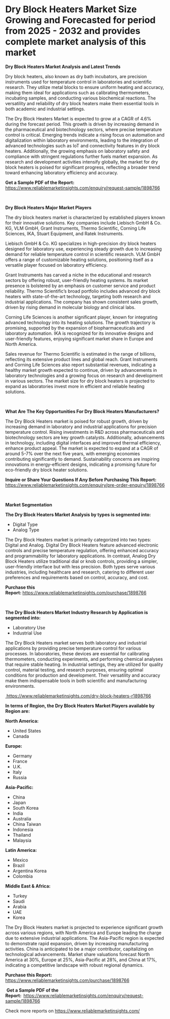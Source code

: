<p><h1>Dry Block Heaters Market Size Growing and Forecasted for period from 2025 - 2032 and provides complete market analysis of this market</h1></p><p><strong>Dry Block Heaters Market Analysis and Latest Trends</strong></p>
<p><p>Dry block heaters, also known as dry bath incubators, are precision instruments used for temperature control in laboratories and scientific research. They utilize metal blocks to ensure uniform heating and accuracy, making them ideal for applications such as calibrating thermometers, incubating samples, and conducting various biochemical reactions. The versatility and reliability of dry block heaters make them essential tools in both academic and industrial settings.</p><p>The Dry Block Heaters Market is expected to grow at a CAGR of 4.6% during the forecast period. This growth is driven by increasing demand in the pharmaceutical and biotechnology sectors, where precise temperature control is critical. Emerging trends indicate a rising focus on automation and digitalization within laboratory environments, leading to the integration of advanced technologies such as IoT and connectivity features in dry block heaters. Additionally, the growing emphasis on laboratory safety and compliance with stringent regulations further fuels market expansion. As research and development activities intensify globally, the market for dry block heaters is poised for significant progress, reflecting a broader trend toward enhancing laboratory efficiency and accuracy.</p></p>
<p><strong>Get a Sample PDF of the Report:&nbsp;</strong> <a href="https://www.reliablemarketinsights.com/enquiry/request-sample/1898766?utm_campaign=1938&utm_medium=2&utm_source=Github&utm_content=ia&utm_term=08042025&utm_id=dry-block-heaters">https://www.reliablemarketinsights.com/enquiry/request-sample/1898766</a></p>
<p>&nbsp;</p>
<p><strong>Dry Block Heaters Major Market Players</strong></p>
<p><p>The dry block heaters market is characterized by established players known for their innovative solutions. Key companies include Liebisch GmbH & Co. KG, VLM GmbH, Grant Instruments, Thermo Scientific, Corning Life Sciences, IKA, Stuart Equipment, and Ratek Instruments. </p><p>Liebisch GmbH & Co. KG specializes in high-precision dry block heaters designed for laboratory use, experiencing steady growth due to increasing demand for reliable temperature control in scientific research. VLM GmbH offers a range of customizable heating solutions, positioning itself as a versatile player focused on laboratory efficiency.</p><p>Grant Instruments has carved a niche in the educational and research sectors by offering robust, user-friendly heating systems. Its market presence is bolstered by an emphasis on customer service and product reliability. Thermo Scientific’s broad portfolio includes advanced dry block heaters with state-of-the-art technology, targeting both research and industrial applications. The company has shown consistent sales growth, driven by rising demand in molecular biology and clinical labs.</p><p>Corning Life Sciences is another significant player, known for integrating advanced technology into its heating solutions. The growth trajectory is promising, supported by the expansion of biopharmaceuticals and laboratory automation. IKA is recognized for its innovative designs and user-friendly features, enjoying significant market share in Europe and North America.</p><p>Sales revenue for Thermo Scientific is estimated in the range of billions, reflecting its extensive product lines and global reach. Grant Instruments and Corning Life Sciences also report substantial revenues, indicating a healthy market growth expected to continue, driven by advancements in laboratory technologies and a growing focus on research and development in various sectors. The market size for dry block heaters is projected to expand as laboratories invest more in efficient and reliable heating solutions.</p></p>
<p>&nbsp;</p>
<p><strong>What Are The Key Opportunities For Dry Block Heaters Manufacturers?</strong></p>
<p><p>The Dry Block Heaters market is poised for robust growth, driven by increasing demand in laboratory and industrial applications for precision temperature control. Rising investments in R&D across pharmaceuticals and biotechnology sectors are key growth catalysts. Additionally, advancements in technology, including digital interfaces and improved thermal efficiency, enhance product appeal. The market is expected to expand at a CAGR of around 5-7% over the next five years, with emerging economies contributing significantly to demand. Sustainability concerns are inspiring innovations in energy-efficient designs, indicating a promising future for eco-friendly dry block heater solutions.</p></p>
<p><strong>Inquire or Share Your Questions If Any Before Purchasing This Report:</strong> <a href="https://www.reliablemarketinsights.com/enquiry/pre-order-enquiry/1898766?utm_campaign=1938&utm_medium=2&utm_source=Github&utm_content=ia&utm_term=08042025&utm_id=dry-block-heaters">https://www.reliablemarketinsights.com/enquiry/pre-order-enquiry/1898766</a></p>
<p>&nbsp;</p>
<p><strong>Market Segmentation</strong></p>
<p><strong>The Dry Block Heaters Market Analysis by types is segmented into:</strong></p>
<p><ul><li>Digital Type</li><li>Analog Type</li></ul></p>
<p><p>The Dry Block Heaters market is primarily categorized into two types: Digital and Analog. Digital Dry Block Heaters feature advanced electronic controls and precise temperature regulation, offering enhanced accuracy and programmability for laboratory applications. In contrast, Analog Dry Block Heaters utilize traditional dial or knob controls, providing a simpler, user-friendly interface but with less precision. Both types serve various industries, including healthcare and research, catering to different user preferences and requirements based on control, accuracy, and cost.</p></p>
<p><strong>Purchase this Report:&nbsp;</strong><a href="https://www.reliablemarketinsights.com/purchase/1898766?utm_campaign=1938&utm_medium=2&utm_source=Github&utm_content=ia&utm_term=08042025&utm_id=dry-block-heaters">https://www.reliablemarketinsights.com/purchase/1898766</a></p>
<p>&nbsp;</p>
<p><strong>The Dry Block Heaters Market Industry Research by Application is segmented into:</strong></p>
<p><ul><li>Laboratory Use</li><li>Industrial Use</li></ul></p>
<p><p>The Dry Block Heaters market serves both laboratory and industrial applications by providing precise temperature control for various processes. In laboratories, these devices are essential for calibrating thermometers, conducting experiments, and performing chemical analyses that require stable heating. In industrial settings, they are utilized for quality control, material testing, and research purposes, ensuring optimal conditions for production and development. Their versatility and accuracy make them indispensable tools in both scientific and manufacturing environments.</p></p>
<p><a href="https://www.reliablemarketinsights.com/dry-block-heaters-r1898766?utm_campaign=1938&utm_medium=2&utm_source=Github&utm_content=ia&utm_term=08042025&utm_id=dry-block-heaters">&nbsp;https://www.reliablemarketinsights.com/dry-block-heaters-r1898766</a></p>
<p><strong>In terms of Region, the Dry Block Heaters Market Players available by Region are:</strong></p>
<p>
    <p> <strong> North America: </strong>
        <ul>
            <li>United States</li>
            <li>Canada</li>
        </ul>
        </p> 
    <p> <strong> Europe: </strong>
        <ul>
            <li>Germany</li>
            <li>France</li>
            <li>U.K.</li>
            <li>Italy</li>
            <li>Russia</li>
        </ul>
        </p> 
    <p> <strong> Asia-Pacific: </strong>
        <ul>
            <li>China</li>
            <li>Japan</li>
            <li>South Korea</li>
            <li>India</li>
            <li>Australia</li>
            <li>China Taiwan</li>
            <li>Indonesia</li>
            <li>Thailand</li>
            <li>Malaysia</li>
        </ul>
        </p> 
    <p> <strong> Latin America: </strong>
        <ul>
            <li>Mexico</li>
            <li>Brazil</li>
            <li>Argentina Korea</li>
            <li>Colombia</li>
        </ul>
        </p> 
    <p> <strong> Middle East & Africa: </strong>
        <ul>
            <li>Turkey</li>
            <li>Saudi</li>
            <li>Arabia</li>
            <li>UAE</li>
            <li>Korea</li>
        </ul>
    </p>
    </p>
<p><p>The Dry Block Heaters market is projected to experience significant growth across various regions, with North America and Europe leading the charge due to extensive industrial applications. The Asia-Pacific region is expected to demonstrate rapid expansion, driven by increasing manufacturing activities. China is anticipated to be a major contributor, capitalizing on technological advancements. Market share valuations forecast North America at 30%, Europe at 25%, Asia-Pacific at 28%, and China at 17%, indicating a competitive landscape with robust regional dynamics.</p></p>
<p><strong>Purchase this Report: </strong><a href="https://www.reliablemarketinsights.com/purchase/1898766?utm_campaign=1938&utm_medium=2&utm_source=Github&utm_content=ia&utm_term=08042025&utm_id=dry-block-heaters">https://www.reliablemarketinsights.com/purchase/1898766</a></p>
<p>&nbsp;<strong>Get a Sample PDF of the Report:&nbsp;&nbsp;</strong><a href="https://www.reliablemarketinsights.com/enquiry/request-sample/1898766?utm_campaign=1938&utm_medium=2&utm_source=Github&utm_content=ia&utm_term=08042025&utm_id=dry-block-heaters">https://www.reliablemarketinsights.com/enquiry/request-sample/1898766</a></p>
<p><strong></strong></p>
<p>Check more reports on <a href="https://www.reliablemarketinsights.com/?utm_campaign=1938&utm_medium=2&utm_source=Github&utm_content=ia&utm_term=08042025&utm_id=dry-block-heaters">https://www.reliablemarketinsights.com/</a></p>